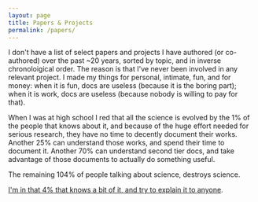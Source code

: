 ```yaml
---
layout: page
title: Papers & Projects
permalink: /papers/
---
```


I don't have a list of select papers and projects I have authored (or co-authored)
over the past ~20 years, sorted by topic, and in inverse chronoloigical order.
The reason is that I've never been involved in any relevant project.
I made my things for personal, intimate, fun, and for money: 
when it is fun, docs are useless (because it is the boring part); 
when it is work, docs are useless (because nobody is willing to pay for that).

When I was at high school I red that all the science
is evolved by the 1% of the people that knows about it, and because of 
the huge effort needed for serious research, they have no time
to decently document their works.
Another 25% can understand those works, and spend their time to document it.
Another 70% can understand second tier docs, and take advantage of 
those documents to actually do something useful.

The remaining 104% of people talking about science, destroys science.

[I'm in that 4% that knows a bit of it, and try to explain it to anyone](http://punto-informatico.it/cerca.aspx?s=michele+favara+pedarsi&t=4).

